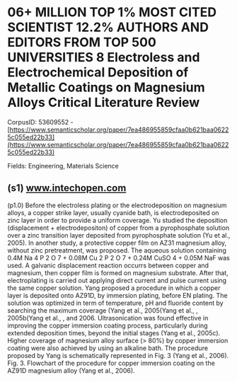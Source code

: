 # 06+ MILLION TOP 1% MOST CITED SCIENTIST 12.2% AUTHORS AND EDITORS FROM TOP 500 UNIVERSITIES 8 Electroless and Electrochemical Deposition of Metallic Coatings on Magnesium Alloys Critical Literature Review

CorpusID: 53609552 - [https://www.semanticscholar.org/paper/7ea486955859cfaa0b621baa06225c055ed22b33](https://www.semanticscholar.org/paper/7ea486955859cfaa0b621baa06225c055ed22b33)

Fields: Engineering, Materials Science

## (s1) www.intechopen.com
(p1.0) Before the electroless plating or the electrodeposition on magnesium alloys, a copper strike layer, usually cyanide bath, is electrodeposited on zinc layer in order to provide a uniform coverage. Yu studied the deposition (displacement + electrodepositon) of copper from a pyrophosphate solution over a zinc transition layer deposited from pyrophosphate solution (Yu et al., 2005). In another study, a protective copper film on AZ31 magnesium alloy, without zinc pretreatment, was proposed. The aqueous solution containing 0.4M Na 4 P 2 O 7 + 0.08M Cu 2 P 2 O 7 + 0.24M CuSO 4 + 0.05M NaF was used. A galvanic displacement reaction occurrs between copper and magnesium, then copper film is formed on magnesium substrate. After that, electroplating is carried out applying direct current and pulse current using the same copper solution. Yang proposed a procedure in which a copper layer is deposited onto AZ91D, by immersion plating, before EN plating. The solution was optimized in term of temperature, pH and fluoride content by searching the maximum coverage (Yang et al., 2005(Yang et al., , 2005b(Yang et al., , and 2006. Ultrasonication was found effective in improving the copper immersion coating process, particularly during extended deposition times, beyond the initial stages (Yang et al., 2005c). Higher coverage of magnesium alloy surface (> 80%) by copper immersion coating were also achieved by using an alkaline bath. The procedure proposed by Yang is schematically represented in Fig. 3 (Yang et al., 2006). Fig. 3. Flowchart of the procedure for copper immersion coating on the AZ91D magnesium alloy (Yang et al., 2006).
